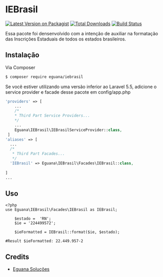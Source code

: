 # IEBrasil

[![Latest Version on Packagist][ico-version]][link-packagist]
[![Total Downloads][ico-downloads]][link-downloads]
[![Build Status][ico-travis]][link-travis]

Essa pacote foi densenvolvido com a intenção de auxiliar na formatação das Inscrições Estaduais de todos os estados brasileiros.

## Instalação

Via Composer

``` bash
$ composer require eguana/iebrasil
```

Se você estiver utilizando uma versão inferior ao Laravel 5.5, adicione o service provider e facade desse pacote em config/app.php

``` php
'providers' => [
    ...
    /*
    * Third Part Service Providers...
    */
    ...
    Eguana\IEBrasil\IEBrasilServiceProvider::class,
 ]
'aliases' => [
  ...
  /*
   * Third Part Facades...
   */
  'IEBrasil' => Eguana\IEBrasil\Facades\IEBrasil::class,  
    
]
...
```


## Uso

```
<?php
use Eguana\IEBrasil\Facades\IEBrasil as IEBrasil;

    $estado =  'RN';
    $ie = '224499572';
    
    $ieFormatted = IEBrasil::format($ie, $estado);

#Result $ieFormatted: 22.449.957-2
```
## Credits

- [Eguana Soluções][link-author]

[ico-version]: https://img.shields.io/packagist/v/eguana/iebrasil.svg?style=flat-square
[ico-downloads]: https://img.shields.io/packagist/dt/eguana/iebrasil.svg?style=flat-square
[ico-travis]: https://img.shields.io/travis/eguana/iebrasil/master.svg?style=flat-square
[ico-styleci]: https://styleci.io/repos/12345678/shield

[link-packagist]: https://packagist.org/packages/eguana/iebrasil
[link-downloads]: https://packagist.org/packages/eguana/iebrasil
[link-travis]: https://travis-ci.org/eguana/iebrasil
[link-styleci]: https://styleci.io/repos/12345678
[link-author]: https://github.com/EguanaSolucoes